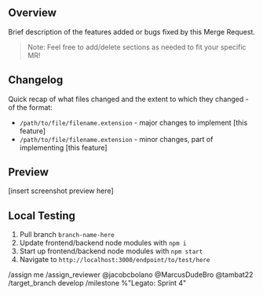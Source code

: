 ## Overview

Brief description of the features added or bugs fixed by this Merge Request.

> Note: Feel free to add/delete sections as needed to fit your specific MR!

## Changelog

Quick recap of what files changed and the extent to which they changed - of the format:
- `/path/to/file/filename.extension` - major changes to implement [this feature] 
- `/path/to/file/filename.extension` - minor changes, part of implementing [this feature]

## Preview
[insert screenshot preview here]

## Local Testing
1. Pull branch `branch-name-here`
2. Update frontend/backend node modules with `npm i`
3. Start up frontend/backend node modules with `npm start`
4. Navigate to `http://localhost:3000/endpoint/to/test/here`

/assign me
/assign_reviewer @jacobcbolano @MarcusDudeBro @tambat22
/target_branch develop
/milestone %"Legato: Sprint 4"